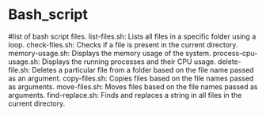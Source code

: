 # Bash_script
#list of bash script files.
list-files.sh: Lists all files in a specific folder using a loop.
check-files.sh: Checks if a file is present in the current directory.
memory-usage.sh: Displays the memory usage of the system.
process-cpu-usage.sh: Displays the running processes and their CPU usage.
delete-file.sh: Deletes a particular file from a folder based on the file name passed as an argument.
copy-files.sh: Copies files based on the file names passed as arguments.
move-files.sh: Moves files based on the file names passed as arguments.
find-replace.sh: Finds and replaces a string in all files in the current directory.

